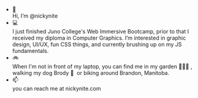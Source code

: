 - 👋 <br />Hi, I’m @nickynite
- 💻 <br />I just finished Juno College's Web Immersive Bootcamp, prior to that I received my diploma in Computer Graphics. I’m interested in graphic design, UI/UX,      fun CSS things, and currently brushing up on my JS fundamentals.
- 🚲 <br />When I'm not in front of my laptop, you can find me in my garden 👨🏻‍🌾 , walking my dog Brody 🐶&nbsp; or biking around Brandon, Manitoba.
- 📫 <br />you can reach me at nickynite.com

<!---
nickynite/nickynite is a ✨ special ✨ repository because its `README.md` (this file) appears on your GitHub profile.
You can click the Preview link to take a look at your changes.
--->
